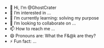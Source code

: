 - 👋 Hi, I’m @GhostCrater
- 👀 I’m interested in ...
- 🌱 I’m currently learning: solving my purpose
- 💞️ I’m looking to collaborate on ...
- 📫 How to reach me ...
- 😄 Pronouns are: What the F&@k are they?
- ⚡ Fun fact: ...

<!---
GhostCrater/GhostCrater is a ✨ special ✨ repository because its `README.md` (this file) appears on your GitHub profile.
You can click the Preview link to take a look at your changes.
--->
